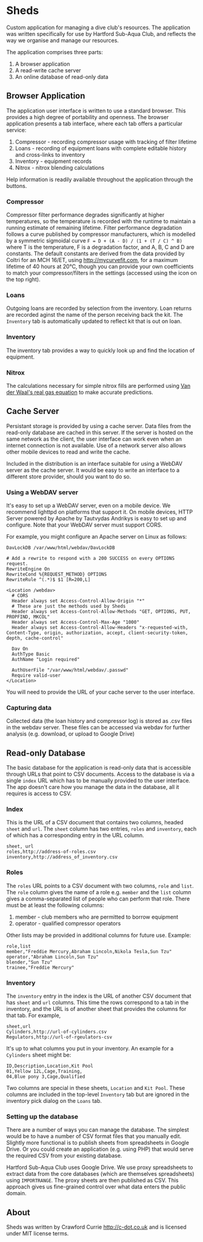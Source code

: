 # Sheds

Custom application for managing a dive club's resources. The application was
written specifically for use by Hartford Sub-Aqua Club, and reflects the way
we organise and manage our resources.

The application comprises three parts:
1. A browser application
2. A read-write cache server
3. An online database of read-only data

<ul data-toc data-toc-headings="h2,h3,h4"></ul>

## Browser Application

The application user interface is written to use a standard
browser. This provides a high degree of portability and openness. The
browser application presents a tab interface, where each tab offers a
particular service:

1. Compressor - recording compressor usage with tracking of filter lifetime
2. Loans - recording of equipment loans with complete editable history
and cross-links to inventory
3. Inventory - equipment records
4. Nitrox - nitrox blending calculations

Help information is readily available throughout the application through the <span class="fas fa-info-circle"></span> buttons.

### Compressor
Compressor filter performance degrades significantly at higher
temperatures, so the temperature is recorded with the runtime to
maintain a running estimate of remaining lifetime. Filter performance
degradation follows a curve published by compressor manufacturers,
which is modelled by a symmetric sigmoidal curve
`F = D + (A - D) / (1 + (T / C) ^ B)` where T is the
temperature, F is a degradation factor, and A, B, C and D are
constants. The default constants are derived from the data provided by
Coltri for an MCH 16/ET, using http://mycurvefit.com, for a maximum
lifetime of 40 hours at 20&deg;C, though you can provide your own
coefficients to match your compressor/filters in the settings
(accessed using the <span class="fas fa-sliders-h"></span> icon on the top right).

### Loans
Outgoing loans are recorded by selection from the inventory. Loan
returns are recorded aginst the name of the person receiving back the
kit. The `Inventory` tab is automatically updated to reflect kit that
is out on loan.

### Inventory
The inventory tab provides a way to quickly look up and find the
location of equipment.

### Nitrox
The calculations necessary for simple nitrox fills are performed using
[Van der Waal's real gas equation](https://en.wikipedia.org/wiki/Van_der_Waals_equation) to make accurate predictions.

## Cache Server
Persistant storage is provided by using a cache server. Data files
from the read-only database are cached in this server. If the server
is hosted on the same network as the client, the user interface can
work even when an internet connection is not available. Use of a
network server also allows other mobile devices to read and write the
cache.

Included in the distribution is an interface suitable for using a
WebDAV server as the cache server. It would be easy to write an
interface to a different store provider, should you want to do so.

### Using a WebDAV server
It's easy to set up a WebDAV server, even on a mobile device. We
recommend lighttpd on platforms that support it. On mobile devices,
HTTP Server powered by Apache by Tautvydas Andrikys is easy to set up
and configure. Note that your WebDAV server must support CORS.

For example, you might configure an Apache server on Linux as follows:
```
DavLockDB /var/www/html/webdav/DavLockDB

# Add a rewrite to respond with a 200 SUCCESS on every OPTIONS request.
RewriteEngine On
RewriteCond %{REQUEST_METHOD} OPTIONS
RewriteRule ^(.*)$ $1 [R=200,L]

<Location /webdav>
  # CORS
  Header always set Access-Control-Allow-Origin "*"
  # These are just the methods used by Sheds
  Header always set Access-Control-Allow-Methods "GET, OPTIONS, PUT, PROPFIND, MKCOL"
  Header always set Access-Control-Max-Age "1000"
  Header always set Access-Control-Allow-Headers "x-requested-with, Content-Type, origin, authorization, accept, client-security-token, depth, cache-control"

  Dav On
  AuthType Basic
  AuthName "Login required"

  AuthUserFile "/var/www/html/webdav/.passwd"
  Require valid-user
</Location>
```

You will need to provide the URL of your cache server to the user interface.

### Capturing data

Collected data (the loan history and compressor log) is stored as .csv
files in the webdav server. These files can be accessed via webdav for
further analysis (e.g. download, or upload to Google Drive)

## Read-only Database

The basic database for the application is read-only data that is
accessible through URLs that point to CSV documents. Access to the
database is via a single `index` URL which has to be manually provided
to the user interface. The app doesn't care how you manage the data in
the database, all it requires is access to CSV.

### Index
This is the URL of a CSV document that contains two columns, headed
`sheet` and `url`. The `sheet` column has two entries, `roles` and
`inventory`, each of which has a corresponding entry in the URL
column.
```
sheet, url
roles,http://address-of-roles.csv
inventory,http://address_of_inventory.csv
```

### Roles
The `roles` URL points to a CSV document with two columns, `role` and
`list`.  The `role` column gives the name of a role e.g. `member` and
the `list` column gives a comma-separated list of people who can
perform that role.  There must be at least the following columns:
1. member - club members who are permitted to borrow equipment
2. operator - qualified compressor operators

Other lists may be provided in additional columns for future use. Example:
```
role,list
member,"Freddie Mercury,Abraham Lincoln,Nikola Tesla,Sun Tzu"
operator,"Abraham Lincoln,Sun Tzu"
blender,"Sun Tzu"
trainee,"Freddie Mercury"
```

### Inventory
The `inventory` entry in the index is the URL of another CSV document
that has `sheet` and `url` columns. This time the rows correspond to a
tab in the inventory, and the URL is of another sheet that provides
the columns for that tab. For example,
```
sheet,url
Cylinders,http://url-of-cylinders.csv
Regulators,http://url-of-rgeulators-csv
```
It's up to what columns you put in your inventory. An example for a
`Cylinders` sheet might be:
```
ID,Description,Location,Kit Pool
01,Yellow 12L,Cage,Training,
04,Blue pony 3,Cage,Qualified
```
Two columns are special in these sheets, `Location` and `Kit
Pool`. These columns are included in the top-level `Inventory` tab but
are ignored in the inventory pick dialog on the `Loans` tab.

### Setting up the database
There are a number of ways you can manage the database. The simplest
would be to have a number of CSV format files that you manually
edit. Slightly more functional is to publish sheets from spreadsheets
in Google Drive. Or you could create an application (e.g. using PHP)
that would serve the required CSV from your existing database.

Hartford Sub-Aqua Club uses Google Drive. We use proxy spreadsheets to
extract data from the core databases (which are themselves spreadsheets)
using `IMPORTRANGE`. The proxy sheets are then published as CSV. This
approach gives us fine-grained control over what data enters the public
domain.

## About
Sheds was written by Crawford Currie http://c-dot.co.uk and is licensed
under MIT license terms.